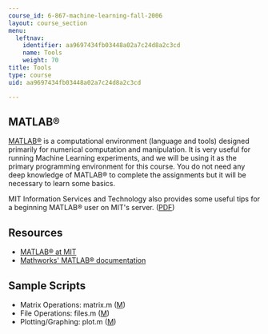 ```yaml
---
course_id: 6-867-machine-learning-fall-2006
layout: course_section
menu:
  leftnav:
    identifier: aa9697434fb03448a02a7c24d8a2c3cd
    name: Tools
    weight: 70
title: Tools
type: course
uid: aa9697434fb03448a02a7c24d8a2c3cd

---
```


MATLAB®
-------

[MATLAB®](http://www.mathworks.com/products/matlab/) is a computational environment (language and tools) designed primarily for numerical computation and manipulation. It is very useful for running Machine Learning experiments, and we will be using it as the primary programming environment for this course. You do not need any deep knowledge of MATLAB® to complete the assignments but it will be necessary to learn some basics.

MIT Information Services and Technology also provides some useful tips for a beginning MATLAB® user on MIT's server. ([PDF](http://web.mit.edu/acmath/matlab/IntroMATLAB/HandoutPractice.pdf))

Resources
---------

*   [MATLAB® at MIT](http://web.mit.edu/matlab/www/home.html)
*   [Mathworks' MATLAB® documentation](http://www.mathworks.com/help/techdoc/index.html)

Sample Scripts
--------------

*   Matrix Operations: matrix.m ([M](/courses/electrical-engineering-and-computer-science/6-867-machine-learning-fall-2006/tools/matrix.m))
*   File Operations: files.m ([M](/courses/electrical-engineering-and-computer-science/6-867-machine-learning-fall-2006/tools/files.m))
*   Plotting/Graphing: plot.m ([M](/courses/electrical-engineering-and-computer-science/6-867-machine-learning-fall-2006/tools/plot.m))